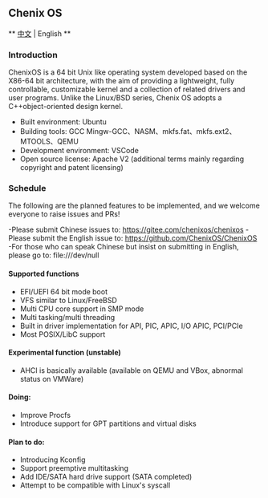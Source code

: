 ## Chenix OS

** [中文](README.md)  |  English **

### Introduction

ChenixOS is a 64 bit Unix like operating system developed based on the X86-64 bit architecture, with the aim of providing a lightweight, fully controllable, customizable kernel and a collection of related drivers and user programs. Unlike the Linux/BSD series, Chenix OS adopts a C++object-oriented design kernel.

- Built environment: Ubuntu
- Building tools: GCC Mingw-GCC、NASM、mkfs.fat、mkfs.ext2、MTOOLS、QEMU
- Development environment: VSCode
- Open source license: Apache V2 (additional terms mainly regarding copyright and patent licensing)

### Schedule
The following are the planned features to be implemented, and we welcome everyone to raise issues and PRs!

-Please submit Chinese issues to: https://gitee.com/chenixos/chenixos
-Please submit the English issue to: https://github.com/ChenixOS/ChenixOS
-For those who can speak Chinese but insist on submitting in English, please go to: file:///dev/null

#### Supported functions

- EFI/UEFI 64 bit mode boot
- VFS similar to Linux/FreeBSD
- Multi CPU core support in SMP mode
- Multi tasking/multi threading
- Built in driver implementation for API, PIC, APIC, I/O APIC, PCI/PCIe
- Most POSIX/LibC support

#### Experimental function (unstable)
- AHCI is basically available (available on QEMU and VBox, abnormal status on VMWare)

#### Doing:
- Improve Procfs
- Introduce support for GPT partitions and virtual disks

#### Plan to do:
- Introducing Kconfig
- Support preemptive multitasking
- Add IDE/SATA hard drive support (SATA completed)
- Attempt to be compatible with Linux's syscall
